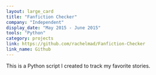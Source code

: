 ```yaml
---
layout: large_card
title: "Fanfiction Checker"
company: "Independent"
display_date: "May 2015 - June 2015"
tools: "Python"
category: projects
link: https://github.com/rachelmad/Fanfiction-Checker
link_name: Github
---
```


This is a Python script I created to track my favorite stories.